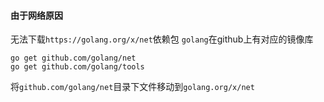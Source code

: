 #### 由于网络原因
无法下载`https://golang.org/x/net`依赖包
`golang`在github上有对应的镜像库
```
go get github.com/golang/net
go get github.com/golang/tools
```
将`github.com/golang/net`目录下文件移动到`golang.org/x/net`
